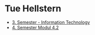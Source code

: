 # Tue Hellstern

- [3. Semester - Information Technology](./3sem/InformationTechnology.md)
- [4. Semester Modul 4.2](./4sem/modul-4-2.md)


